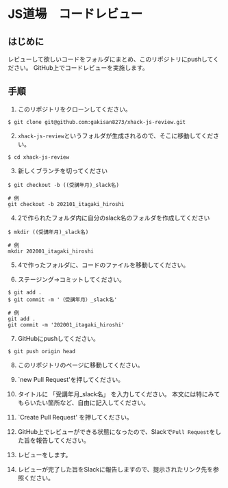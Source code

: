# JS道場　コードレビュー

## はじめに
レビューして欲しいコードをフォルダにまとめ、このリポジトリにpushしてください。
GitHub上でコードレビューを実施します。

## 手順

1. このリポジトリをクローンしてください。
```
$ git clone git@github.com:gakisan8273/xhack-js-review.git
```

2. `xhack-js-review`というフォルダが生成されるので、そこに移動してください。
```
$ cd xhack-js-review
```

3. 新しくブランチを切ってください
```
$ git checkout -b ((受講年月)_slack名)

# 例
git checkout -b 202101_itagaki_hiroshi
```

4. 2で作られたフォルダ内に自分のslack名のフォルダを作成してください
```
$ mkdir ((受講年月)_slack名)

# 例
mkdir 202001_itagaki_hiroshi
```

5. 4で作ったフォルダに、コードのファイルを移動してください。

6. ステージング→コミットしてください。
```
$ git add .
$ git commit -m '（受講年月）_slack名'

# 例
git add .
git commit -m '202001_itagaki_hiroshi'
```

7. GitHubにpushしてください。

```
$ git push origin head
```

8. このリポジトリのページに移動してください。

9. `new Pull Request'を押してください。

10. タイトルに 「受講年月_slack名」 を入力してください。
本文には特にみてもらいたい箇所など、自由に記入してください。

11. `Create Pull Request' を押してください。

12. GitHub上でレビューができる状態になったので、Slackで`Pull Request`をした旨を報告してください。

13. レビューをします。

14. レビューが完了した旨をSlackに報告しますので、提示されたリンク先を参照ください。
